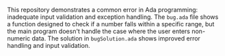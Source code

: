 This repository demonstrates a common error in Ada programming:  inadequate input validation and exception handling. The `bug.ada` file shows a function designed to check if a number falls within a specific range, but the main program doesn't handle the case where the user enters non-numeric data.  The solution in `bugSolution.ada` shows improved error handling and input validation.